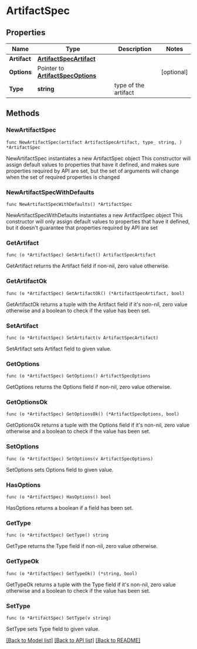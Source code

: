 # ArtifactSpec

## Properties

Name | Type | Description | Notes
------------ | ------------- | ------------- | -------------
**Artifact** | [**ArtifactSpecArtifact**](ArtifactSpecArtifact.md) |  | 
**Options** | Pointer to [**ArtifactSpecOptions**](ArtifactSpecOptions.md) |  | [optional] 
**Type** | **string** | type of the artifact | 

## Methods

### NewArtifactSpec

`func NewArtifactSpec(artifact ArtifactSpecArtifact, type_ string, ) *ArtifactSpec`

NewArtifactSpec instantiates a new ArtifactSpec object
This constructor will assign default values to properties that have it defined,
and makes sure properties required by API are set, but the set of arguments
will change when the set of required properties is changed

### NewArtifactSpecWithDefaults

`func NewArtifactSpecWithDefaults() *ArtifactSpec`

NewArtifactSpecWithDefaults instantiates a new ArtifactSpec object
This constructor will only assign default values to properties that have it defined,
but it doesn't guarantee that properties required by API are set

### GetArtifact

`func (o *ArtifactSpec) GetArtifact() ArtifactSpecArtifact`

GetArtifact returns the Artifact field if non-nil, zero value otherwise.

### GetArtifactOk

`func (o *ArtifactSpec) GetArtifactOk() (*ArtifactSpecArtifact, bool)`

GetArtifactOk returns a tuple with the Artifact field if it's non-nil, zero value otherwise
and a boolean to check if the value has been set.

### SetArtifact

`func (o *ArtifactSpec) SetArtifact(v ArtifactSpecArtifact)`

SetArtifact sets Artifact field to given value.


### GetOptions

`func (o *ArtifactSpec) GetOptions() ArtifactSpecOptions`

GetOptions returns the Options field if non-nil, zero value otherwise.

### GetOptionsOk

`func (o *ArtifactSpec) GetOptionsOk() (*ArtifactSpecOptions, bool)`

GetOptionsOk returns a tuple with the Options field if it's non-nil, zero value otherwise
and a boolean to check if the value has been set.

### SetOptions

`func (o *ArtifactSpec) SetOptions(v ArtifactSpecOptions)`

SetOptions sets Options field to given value.

### HasOptions

`func (o *ArtifactSpec) HasOptions() bool`

HasOptions returns a boolean if a field has been set.

### GetType

`func (o *ArtifactSpec) GetType() string`

GetType returns the Type field if non-nil, zero value otherwise.

### GetTypeOk

`func (o *ArtifactSpec) GetTypeOk() (*string, bool)`

GetTypeOk returns a tuple with the Type field if it's non-nil, zero value otherwise
and a boolean to check if the value has been set.

### SetType

`func (o *ArtifactSpec) SetType(v string)`

SetType sets Type field to given value.



[[Back to Model list]](../README.md#documentation-for-models) [[Back to API list]](../README.md#documentation-for-api-endpoints) [[Back to README]](../README.md)


